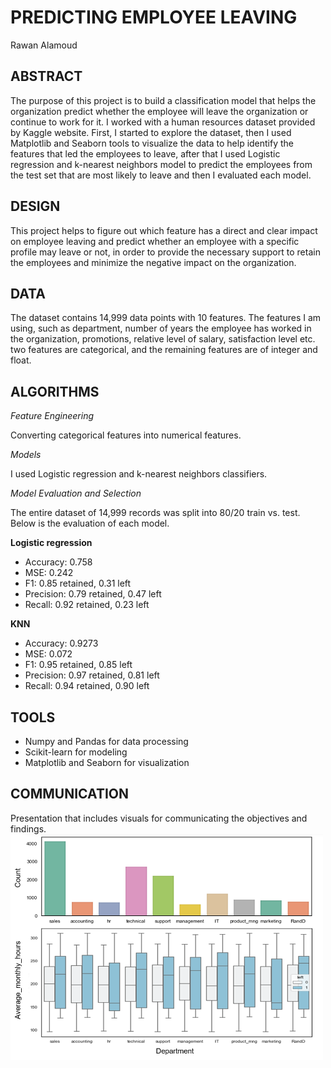 # PREDICTING EMPLOYEE LEAVING 

Rawan Alamoud

## ABSTRACT
The purpose of this project is to build a classification model that helps the organization predict whether the employee will leave the organization or continue to work for it. I worked with a human resources dataset provided by Kaggle website. First, I started to explore the dataset, then I used Matplotlib and Seaborn tools to visualize the data to help identify the features that led the employees to leave, after that I used Logistic regression and k-nearest neighbors model to predict the employees from the test set that are most likely to leave and then I evaluated each model.

## DESIGN
This project helps to figure out which feature has a direct and clear impact on employee leaving and predict whether an employee with a specific profile may leave or not, in order to provide the necessary support to retain the employees and minimize the negative impact on the organization.

## DATA
The dataset contains 14,999 data points with 10 features. The features I am using, such as department, number of years the employee has worked in the organization, promotions, relative level of salary, satisfaction level etc. two features are categorical, and the remaining features are of integer and float. 

## ALGORITHMS
*Feature Engineering*

Converting categorical features into numerical features. 

*Models* 

I used Logistic regression and k-nearest neighbors classifiers.

*Model Evaluation and Selection* 

The entire dataset of 14,999 records was split into 80/20 train vs. test. Below is the evaluation of each model. 
   
**Logistic regression**
- Accuracy: 0.758  
- MSE: 0.242
- F1: 0.85 retained, 0.31 left
- Precision: 0.79 retained, 0.47 left
- Recall: 0.92 retained, 0.23 left

**KNN**
- Accuracy: 0.9273  
- MSE: 0.072
- F1: 0.95 retained, 0.85 left
- Precision: 0.97 retained, 0.81 left
- Recall: 0.94 retained, 0.90 left	

## TOOLS
- Numpy and Pandas for data processing
- Scikit-learn for modeling
- Matplotlib and Seaborn for visualization

## COMMUNICATION 

Presentation that includes visuals for communicating the objectives and findings.
<img src="fig.png" width=500>

